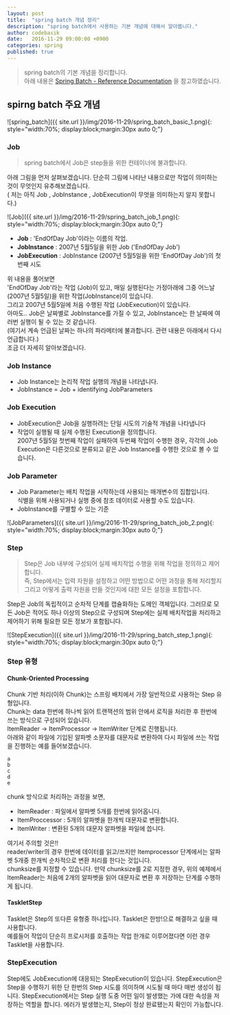 ```yaml
---
layout: post
title:  "spring batch 개념 정리"
description: "spring batch에서 사용하는 기본 개념에 대해서 알아봅니다."
author: codebasik
date:   2016-11-29 09:00:00 +0900
categories: spring
published: true
---
```


> spring batch의 기본 개념을 정리합니다.<br/>
  아래 내용은 [Spring Batch - Reference Documentation](http://docs.spring.io/spring-batch/trunk/reference/html/index.html) 을 참고하였습니다.  

## spirng batch 주요 개념

![spring_batch]({{ site.url }}/img/2016-11-29/spring_batch_basic_1.png){: style="width:70%; display:block;margin:30px auto 0;"}

### Job
> spring batch에서 Job은 step들을 위한 컨테이너에 불과합니다.
 
아래 그림을 먼저 살펴보겠습니다. 단순히 그림에 나타난 내용으로만 작업이 의미하는 것이 무엇인지 유추해보겠습니다.<br/>
( 저는 아직 Job , JobInstance , JobExecution이 무엇을 의미하는지 알지 못합니다.)

![Job]({{ site.url }}/img/2016-11-29/spring_batch_job_1.png){: style="width:70%; display:block;margin:30px auto 0;"}
 
 * <b>Job</b> : 'EndOfDay Job'이라는 이름의 작업.<br/>
 * <b>JobInstance</b> : 2007년 5월5일을 위한 Job ('EndOfDay Job') 
 * <b>JobExecution</b> : JobInstance (2007년 5월5일을 위한 'EndOfDay Job')의 첫 번째 시도
 
위 내용을 풀어보면<br/>
'EndOfDay Job'라는 작업 (Job)이 있고, 매일 실행된다는 가정아래에 그중 어느날 (2007년 5월5일)을 위한 작업(JobInstance)이 있습니다.<br/>
그리고 2007년 5월5일에 처음 수행된 작업 (JobExecution)이 있습니다.<br/>
아마도.. Job은 날짜별로 JobInstance를 가질 수 있고, JobInstance는 한 날짜에 여러번 실행이 될 수 있는 것 같습니다.<br/>
(여기서 계속 언급된 날짜는 하나의 파라메터에 불과합니다. 관련 내용은 아래에서 다시 언급합니다.) <br/>
조금 더 자세히 알아보겠습니다.

### Job Instance

 * Job Instance는 논리적 작업 실행의 개념을 나타냅니다. 
 * JobInstance = Job + identifying JobParameters
  
### Job Execution

 * JobExecution은 Job을 실행하려는 단일 시도의 기술적 개념을 나타냅니다
 * 작업이 실행될 때 실제 수행된 Execution을 정의합니다.<br/> 2007년 5월5일 첫번째 작업이 실패하여 두번째 작업이 수행한 경우, 각각의 Job Execution은 다른것으로 분류되고 같은 Job Instance를 수행한 것으로 볼 수 있습니다.
   
### Job Parameter

 * Job Parameter는 배치 작업을 시작하는데 사용되는 매개변수의 집합입니다.<br/>
   식별을 위해 사용되거나 실행 중에 참조 데이터로 사용할 수도 있습니다.
 * JobInstance를 구별할 수 있는 기준

![JobParameters]({{ site.url }}/img/2016-11-29/spring_batch_job_2.png){: style="width:70%; display:block;margin:30px auto 0;"}  

### Step
> Step은 Job 내부에 구성되어 실제 배치작업 수행을 위해 작업을 정의하고 제어합니다.<br/> 
  즉, Step에서는 입력 자원을 설정하고 어떤 방법으로 어떤 과정을 통해 처리할지 그리고 어떻게 출력 자원을 만들 것인지에 대한 모든 설정을 포함합니다.
  
Step은 Job의 독립적이고 순차적 단계를 캡슐화하는 도메인 객체입니다. 그러므로 모든 Job은 적어도 하나 이상의 Step으로 구성되며 Step에는 실제 배치작업을 처리하고 제어하기 위해 필요한 모든 정보가 포함됩니다. 

![StepExecution]({{ site.url }}/img/2016-11-29/spring_batch_step_1.png){: style="width:70%; display:block;margin:30px auto 0;"}

### Step 유형
#### Chunk-Oriented Processing
Chunk 기반 처리(이하 Chunk)는 스프링 배치에서 가장 일반적으로 사용하는 Step 유형입니다.<br/>
Chunk는 data 한번에 하나씩 읽어 트랜잭션의 범위 안에서 로직을 처리한 후 한번에 쓰는 방식으로 구성되어 있습니다.<br/>
ItemReader -> ItemProcessor -> ItemWriter 단계로 진행됩니다.<br/>
아래와 같이 파일에 기입된 알파벳 소문자를 대문자로 변환하여 다시 파일에 쓰는 작업을 진행하는 예를 들어보겠습니다.
```
a
b
c
d
e
```
chunk 방식으로 처리하는 과정을 보면,<br/>

 * ItemReader : 파일에서 알파벳 5개를 한번에 읽어옵니다.
 * ItemProccessor : 5개의 알파벳을 한개씩 대문자로 변환합니다.
 * ItemWriter : 변환된 5개의 대문자 알파벳을 파일에 씁니다.
 
 여기서 주의할 것은!!<br/>
 reader/writer의 경우 한번에 데이터를 읽고/쓰지만 Itemprocessor 단계에서는 알파벳 5개중 한개씩 순차적으로 변환 처리를 한다는 것입니다.<br/>
 chunksize를 지정할 수 있습니다. 만약 chunksize를 2로 지정한 경우, 위의 예제에서 ItemReader는 처음에 2개의 알파벳을 읽어 대문자로 변환 후 저장하는 단계를 수행하게 됩니다. 

#### TaskletStep
Tasklet은 Step의 또다른 유형중 하나입니다. Tasklet은 한방!으로 해결하고 싶을 때 사용합니다.<br/>
예를들어 작업이 단순히 프로시저를 호출하는 작업 한개로 이루어졌다면 이런 경우 Tasklet을 사용합니다.

### StepExecution
Step에도 JobExecution에 대응되는 StepExecution이 있습니다.
StepExecution은 Step을 수행하기 위한 단 한번의 Step 시도를 의미하며 시도될 때 마다 매번 생성이 됩니다.
StepExecution에서는 Step 실행 도중 어떤 일이 발생했는 가에 대한 속성을 저장하는 역할을 합니다. 에러가 발생했는지, Step이 정상 완료됐는지 확인이 가능합니다.
